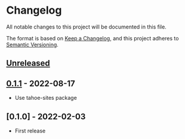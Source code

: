 # Changelog

All notable changes to this project will be documented in this file.

The format is based on [Keep a Changelog](https://keepachangelog.com/en/1.0.0/),
and this project adheres to [Semantic Versioning](https://semver.org/spec/v2.0.0.html).

<!-- Note: Update the `Unreleased link` after adding a new release -->

## [Unreleased](https://github.com/appsembler/tahoe-figures-plugins/compare/v0.1.1...HEAD)

## [0.1.1](https://github.com/appsembler/tahoe-figures-plugins/compare/v0.1.0...v0.1.1) - 2022-08-17
 - Use tahoe-sites package

## [0.1.0] - 2022-02-03
 - First release
